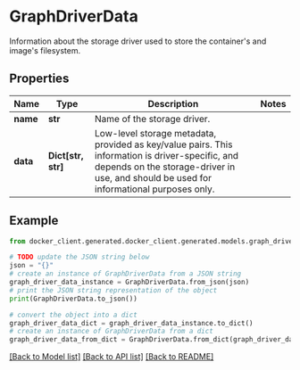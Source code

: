 # GraphDriverData

Information about the storage driver used to store the container's and image's filesystem. 

## Properties

Name | Type | Description | Notes
------------ | ------------- | ------------- | -------------
**name** | **str** | Name of the storage driver. | 
**data** | **Dict[str, str]** | Low-level storage metadata, provided as key/value pairs.  This information is driver-specific, and depends on the storage-driver in use, and should be used for informational purposes only.  | 

## Example

```python
from docker_client.generated.docker_client.generated.models.graph_driver_data import GraphDriverData

# TODO update the JSON string below
json = "{}"
# create an instance of GraphDriverData from a JSON string
graph_driver_data_instance = GraphDriverData.from_json(json)
# print the JSON string representation of the object
print(GraphDriverData.to_json())

# convert the object into a dict
graph_driver_data_dict = graph_driver_data_instance.to_dict()
# create an instance of GraphDriverData from a dict
graph_driver_data_from_dict = GraphDriverData.from_dict(graph_driver_data_dict)
```
[[Back to Model list]](../README.md#documentation-for-models) [[Back to API list]](../README.md#documentation-for-api-endpoints) [[Back to README]](../README.md)


